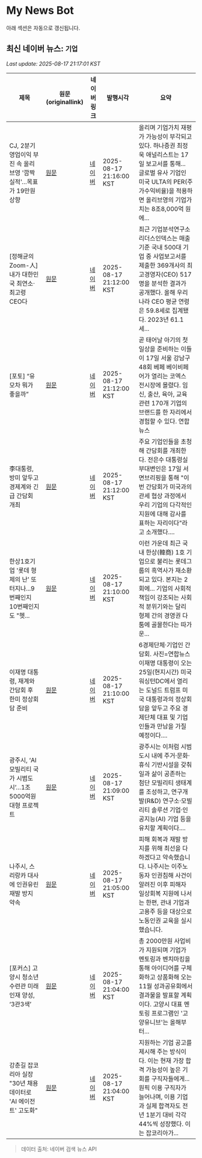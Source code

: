 # My News Bot

아래 섹션은 자동으로 갱신됩니다.

<!-- NEWS:START -->
## 최신 네이버 뉴스: `기업`
_Last update: 2025-08-17 21:17:01 KST_

| 제목 | 원문(originallink) | 네이버 링크 | 발행시각 | 요약 |
|---|---|---|---|---|
| CJ, 2분기 영업이익 부진 속 올리브영 '깜짝 실적'…목표가 19만원 상향 | [원문](https://www.thefairnews.co.kr/news/articleView.html?idxno=54067) | [네이버](https://www.thefairnews.co.kr/news/articleView.html?idxno=54067) | 2025-08-17 21:16:00 KST | 올리며 기업가치 재평가 가능성이 부각되고 있다. 하나증권 최정욱 애널리스트는 17일 보고서를 통해... 글로벌 유사 기업인 미국 ULTA의 PER(주가수익비율)을 적용하면 올리브영의 기업가치는 8조8,000억 원에... |
| [정해균의 Zoom-人] 내가 대한민국 최연소·최고령 CEO다 | [원문](https://www.newsinside.kr/news/articleView.html?idxno=3922464) | [네이버](https://www.newsinside.kr/news/articleView.html?idxno=3922464) | 2025-08-17 21:12:00 KST | 최근 기업분석연구소 리더스인덱스는 매출 기준 국내 500대 기업 중 사업보고서를 제출한 369개사의 최고경영자(CEO) 517명을 분석한 결과가 공개했다. 올해 우리나라 CEO 평균 연령은 59.8세로 집계됐다. 2023년 61.1세... |
| [포토] “유모차 뭐가 좋을까” | [원문](https://www.kmib.co.kr/article/view.asp?arcid=1755429500&code=11151700&cp=nv) | [네이버](https://n.news.naver.com/mnews/article/005/0001796332?sid=101) | 2025-08-17 21:12:00 KST | 곧 태어날 아기의 첫 일상을 준비하는 이들이 17일 서울 강남구 48회 베페 베이비페어가 열리는 코엑스 전시장에 몰렸다. 임신, 출산, 육아, 교육 관련 170개 기업의 브랜드를 한 자리에서 경험할 수 있다. 연합뉴스 |
| 李대통령, 방미 앞두고 경제계와 긴급 간담회 개최 | [원문](http://www.newsbrite.net/news/articleView.html?idxno=192656) | [네이버](http://www.newsbrite.net/news/articleView.html?idxno=192656) | 2025-08-17 21:12:00 KST | 주요 기업인들을 초청해 간담회를 개최한다. 전은수 대통령실 부대변인은 17일 서면브리핑을 통해 "이번 간담회가 미국과의 관세 협상 과정에서 우리 기업의 다각적인 지원에 대해 감사를 표하는 자리이다"라고 소개했다.... |
| 한상1호기업 '롯데 형제의 난' 또 터지나...9번째인지 10번째인지도 "헷... | [원문](https://www.dongponews.net/news/articleView.html?idxno=53624) | [네이버](https://www.dongponews.net/news/articleView.html?idxno=53624) | 2025-08-17 21:10:00 KST | 이런 가운데 최근 국내 한상(韓商) 1호 기업으로 불리는 롯데그룹의 흑역사가 재소환되고 있다. 본지는 2회에... 기업의 사회적 책임이 강조되는 사회적 분위기와는 달리 형제 간의 경영권 다툼에 골몰한다는 따가운... |
| 이재명 대통령, 재계와 간담회 후 한미 정상회담 준비 | [원문](https://www.pointdaily.co.kr/news/articleView.html?idxno=264262) | [네이버](https://www.pointdaily.co.kr/news/articleView.html?idxno=264262) | 2025-08-17 21:10:00 KST | 6경제단체·기업인 간담회. 사진=연합뉴스 이재명 대통령이 오는 25일(현지시간) 미국 워싱턴DC에서 열리는 도널드 트럼프 미국 대통령과의 정상회담을 앞두고 주요 경제단체 대표 및 기업인들과 만남을 가질 예정이다.... |
| 광주시, ‘AI 모빌리티 국가 시범도시’…1조 5000억원 대형 프로젝트 | [원문](http://www.inews24.com/view/1877130) | [네이버](https://n.news.naver.com/mnews/article/031/0000957702?sid=102) | 2025-08-17 21:09:00 KST | 광주시는 이처럼 시범도시 내에 주거·문화·휴식 기반시설을 갖춰 일과 삶이 공존하는 첨단 모빌리티 생태계를 조성하고, 연구개발(R&D) 연구소·모빌리티 솔루션 기업·인공지능(AI) 기업 등을 유치할 계획이다.... |
| 나주시, 스리랑카 대사에 인권유린 재발 방지 약속 | [원문](https://www.ikbc.co.kr/article/view/kbc202508170043) | [네이버](https://n.news.naver.com/mnews/article/660/0000091130?sid=102) | 2025-08-17 21:05:00 KST | 피해 회복과 재발 방지를 위해 최선을 다하겠다고 약속했습니다. 나주시는 이주노동자 인권침해 사건이 알려진 이후 피해자 일상회복 지원에 나서는 한편, 관내 기업과 고용주 등을 대상으로 노동인권 교육을 실시했습니다. |
| [포커스] 고양시 청소년수련관 미래인재 양성, ‘3관3색’ | [원문](https://www.ekn.kr/web/view.php?key=20250817028587634) | [네이버](https://www.ekn.kr/web/view.php?key=20250817028587634) | 2025-08-17 21:04:00 KST | 총 2000만원 사업비가 지원되며 기업가 멘토링과 벤치마킹을 통해 아이디어를 구체화하고 상품화해 오는 11월 성과공유회에서 결과물을 발표할 계획이다. 고양시 대표 멘토링 프로그램인 '고양유니브'는 올해부터... |
| 강춘길 잡코리아 실장 "30년 채용 데이터로 'AI 에이전트' 고도화" | [원문](https://www.aitimes.com/news/articleView.html?idxno=201560) | [네이버](https://www.aitimes.com/news/articleView.html?idxno=201560) | 2025-08-17 21:04:00 KST | 지원하는 기업 공고를 제시해 주는 방식이다. 이는 현재 가장 합격 가능성이 높은 기회를 구직자들에게... 원픽 이용 구직자가 늘어나며, 이용 기업과 실제 합격자도 전년 1분기 대비 각각 44%씩 성장했다. 이는 잡코리아가... |

> 데이터 출처: 네이버 검색 뉴스 API
<!-- NEWS:END -->

